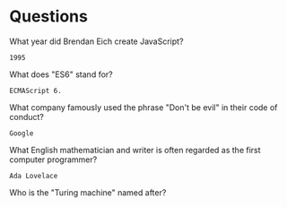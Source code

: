 # Questions

What year did Brendan Eich create JavaScript?

```
1995
```

What does "ES6" stand for?

```
ECMAScript 6.
```

What company famously used the phrase "Don't be evil" in their code of conduct?

```
Google
```

What English mathematician and writer is often regarded as the first computer programmer?

```
Ada Lovelace
```

Who is the "Turing machine" named after?

```

```

